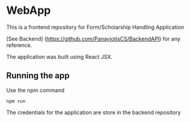 # WebApp
This is a frontend repository for Form/Scholarship Handling Application

[See Backend] (https://github.com/PanayiotisCS/BackendAPI) for any reference.

The application was built using React JSX.

## Running the app
Use the npm command
```
npm run
```

The credentials for the application are store in the backend repository
